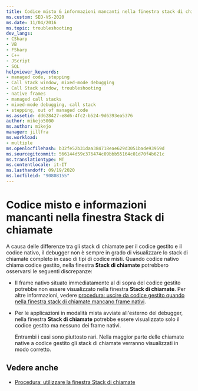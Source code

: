 ```yaml
---
title: Codice misto & informazioni mancanti nella finestra stack di chiamate
ms.custom: SEO-VS-2020
ms.date: 11/04/2016
ms.topic: troubleshooting
dev_langs:
- CSharp
- VB
- FSharp
- C++
- JScript
- SQL
helpviewer_keywords:
- managed code, stepping
- Call Stack window, mixed-mode debugging
- Call Stack window, troubleshooting
- native frames
- managed call stacks
- mixed-mode debugging, call stack
- stepping, out of managed code
ms.assetid: dd628427-e8d6-4fc2-b524-9d6393ea5376
author: mikejo5000
ms.author: mikejo
manager: jillfra
ms.workload:
- multiple
ms.openlocfilehash: b32fe52b31daa384718eae629d3051bade93959d
ms.sourcegitcommit: 566144d59c376474c09bbb55164c01d70f4b621c
ms.translationtype: MT
ms.contentlocale: it-IT
ms.lasthandoff: 09/19/2020
ms.locfileid: "90808155"
---
```

# <a name="mixed-code-and-missing-information-in-the-call-stack-window"></a>Codice misto e informazioni mancanti nella finestra Stack di chiamate
A causa delle differenze tra gli stack di chiamate per il codice gestito e il codice nativo, il debugger non è sempre in grado di visualizzare lo stack di chiamate completo in caso di tipi di codice misti. Quando codice nativo chiama codice gestito, nella finestra **Stack di chiamate** potrebbero osservarsi le seguenti discrepanze:

- Il frame nativo situato immediatamente al di sopra del codice gestito potrebbe non essere visualizzato nella finestra **Stack di chiamate**. Per altre informazioni, vedere [procedura: uscire da codice gestito quando nella finestra stack di chiamate mancano frame nativi](how-to-use-the-call-stack-window.md).

- Per le applicazioni in modalità mista avviate all'esterno del debugger, nella finestra **Stack di chiamate** potrebbe essere visualizzato solo il codice gestito ma nessuno dei frame nativi.

  Entrambi i casi sono piuttosto rari. Nella maggior parte delle chiamate native a codice gestito gli stack di chiamate verranno visualizzati in modo corretto.

## <a name="see-also"></a>Vedere anche
- [Procedura: utilizzare la finestra Stack di chiamate](../debugger/how-to-use-the-call-stack-window.md)